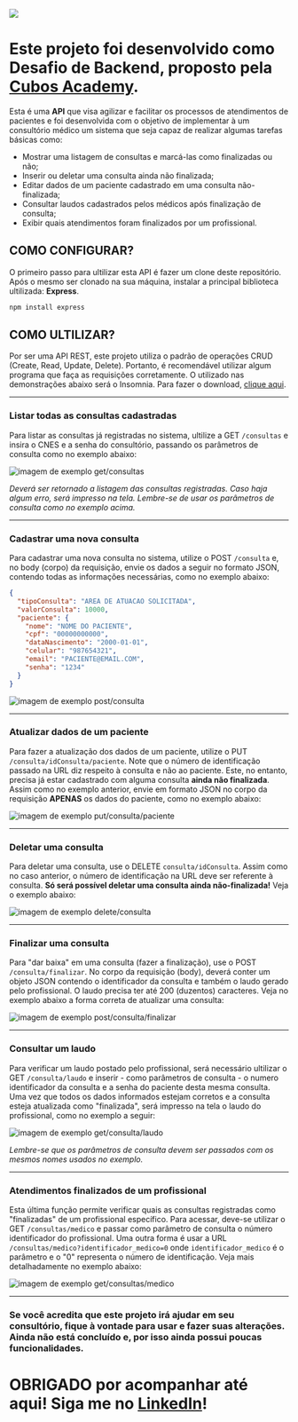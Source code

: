 ![](https://i.imgur.com/xG74tOh.png)
# Este projeto foi desenvolvido como Desafio de Backend, proposto pela [Cubos Academy](https://cubos.academy).
Esta é uma **API** que visa agilizar e facilitar os processos de atendimentos de pacientes e foi desenvolvida com o objetivo de implementar à um consultório médico um sistema que seja capaz de realizar algumas tarefas básicas como:

- Mostrar uma listagem de consultas e marcá-las como finalizadas ou não;
- Inserir ou deletar uma consulta ainda não finalizada;
- Editar dados de um paciente cadastrado em uma consulta não-finalizada;
- Consultar laudos cadastrados pelos médicos após finalização de consulta;
- Exibir quais atendimentos foram finalizados por um profissional.

## COMO CONFIGURAR?
O primeiro passo para ultilizar esta API é fazer um clone deste repositório. 
Após o mesmo ser clonado na sua máquina, instalar a principal biblioteca ultilizada: **Express**.

```javascript
npm install express

```
## COMO ULTILIZAR? 

Por ser uma API REST, este projeto utiliza o padrão de operações CRUD (Create, Read, Update, Delete). Portanto, é recomendável utilizar algum programa que faça as requisições corretamente. O utilizado nas demonstrações abaixo será o Insomnia. Para fazer o download, [clique aqui](https://insomnia.rest/download).

---

### Listar todas as consultas cadastradas

Para listar as consultas já registradas no sistema, ultilize a GET ```/consultas``` e insira o CNES e a senha do consultório, passando os parâmetros de consulta como no exemplo abaixo:

![imagem de exemplo get/consultas](https://github.com/micael-marins/projeto-consultorio-medico-desafio-m02/blob/main/imagens/get%20consultas.png)

*Deverá ser retornado a listagem das consultas registradas. Caso haja algum erro, será impresso na tela. Lembre-se de usar os parâmetros de consulta como no exemplo acima.*

---

### Cadastrar uma nova consulta

Para cadastrar uma nova consulta no sistema, utilize o POST ```/consulta``` e, no body (corpo) da requisição, envie os dados a seguir no formato JSON, contendo todas as informações necessárias, como no exemplo abaixo:

```JSON
{
  "tipoConsulta": "AREA DE ATUACAO SOLICITADA",
  "valorConsulta": 10000,
  "paciente": {
    "nome": "NOME DO PACIENTE",
    "cpf": "00000000000",
    "dataNascimento": "2000-01-01",
    "celular": "987654321",
    "email": "PACIENTE@EMAIL.COM",
    "senha": "1234"
  }
}

```

![imagem de exemplo post/consulta](https://github.com/micael-marins/projeto-consultorio-medico-desafio-m02/blob/main/imagens/post%20nova%20consulta.png)

---

### Atualizar dados de um paciente

Para fazer a atualização dos dados de um paciente, utilize o PUT ```/consulta/idConsulta/paciente```. Note que o número de identificação passado na URL diz respeito à consulta e não ao paciente. Este, no entanto, precisa já estar cadastrado com alguma consulta **ainda não finalizada**. Assim como no exemplo anterior, envie em formato JSON no corpo da requisição **APENAS** os dados do paciente, como no exemplo abaixo:


![imagem de exemplo put/consulta/paciente](https://github.com/micael-marins/projeto-consultorio-medico-desafio-m02/blob/main/imagens/put%20consulta.png)

---

### Deletar uma consulta

Para deletar uma consulta, use o DELETE ```consulta/idConsulta```. Assim como no caso anterior, o número de identificação na URL deve ser referente à consulta. **Só será possível deletar uma consulta ainda não-finalizada!** Veja o exemplo abaixo:

![imagem de exemplo delete/consulta](https://github.com/micael-marins/projeto-consultorio-medico-desafio-m02/blob/main/imagens/delete%20consulta.png)

---

### Finalizar uma consulta

Para "dar baixa" em uma consulta (fazer a finalização), use o POST ```/consulta/finalizar```. No corpo da requisição (body), deverá conter um objeto JSON contendo o identificador da consulta e também o laudo gerado pelo profissional. O laudo precisa ter até 200 (duzentos) caracteres. Veja no exemplo abaixo a forma correta de atualizar uma consulta:

![imagem de exemplo post/consulta/finalizar](https://github.com/micael-marins/projeto-consultorio-medico-desafio-m02/blob/main/imagens/post%20finalizar.png)

---

### Consultar um laudo

Para verificar um laudo postado pelo profissional, será necessário ultilizar o GET ```/consulta/laudo``` e inserir - como parâmetros de consulta - o numero identificador da consulta e a senha do paciente desta mesma consulta. Uma vez que todos os dados informados estejam corretos e a consulta esteja atualizada como "finalizada", será impresso na tela o laudo do profissional, como no exemplo a seguir:

![imagem de exemplo get/consulta/laudo](https://github.com/micael-marins/projeto-consultorio-medico-desafio-m02/blob/main/imagens/get%20laudo.png)

*Lembre-se que os parâmetros de consulta devem ser passados com os mesmos nomes usados no exemplo.*

---

### Atendimentos finalizados de um profissional

Esta última função permite verificar quais as consultas registradas como "finalizadas" de um profissional específico. Para acessar, deve-se utilizar o GET 
```/consultas/medico``` e passar como parâmetro de consulta o número identificador do profissional. Uma outra forma é usar a URL ```/consultas/medico?identificador_medico=0``` onde ```identificador_medico``` é o parâmetro e o "0" representa o número de identificação. Veja mais detalhadamente no exemplo abaixo:

![imagem de exemplo get/consultas/medico](https://github.com/micael-marins/projeto-consultorio-medico-desafio-m02/blob/main/imagens/get%20medicos.png)

---
### Se você acredita que este projeto irá ajudar em seu consultório, fique à vontade para usar e fazer suas alterações. Ainda não está concluído e, por isso ainda possui poucas funcionalidades.

# OBRIGADO por acompanhar até aqui! Siga me no [LinkedIn](https://www.linkedin.com/in/micael-marins/)!




